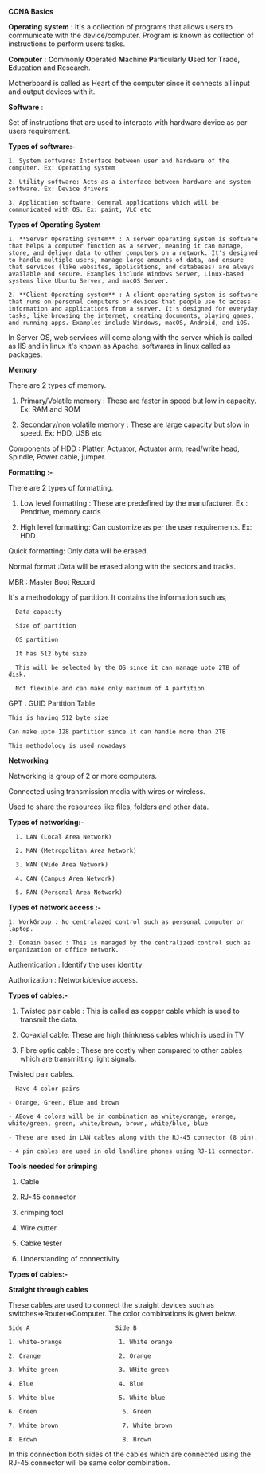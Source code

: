**CCNA Basics**

**Operating system** : It's a collection of programs that allows users to communicate with the device/computer. Program is known as collection of instructions to perform users tasks.

**Computer** : **C**ommonly **O**perated **M**achine **P**articularly **U**sed for **T**rade, **E**ducation and **R**esearch.

  Motherboard is called as Heart of the computer since it connects all input and output devices with it.

**Software** :

Set of instructions that are used to interacts with hardware device as per users requirement.

**Types of software:-**

    1. System software: Interface between user and hardware of the computer. Ex: Operating system

    2. Utility software: Acts as a interface between hardware and system software. Ex: Device drivers

    3. Application software: General applications which will be communicated with OS. Ex: paint, VLC etc

**Types of Operating System**

    1. **Server Operating system** : A server operating system is software that helps a computer function as a server, meaning it can manage, store, and deliver data to other computers on a network. It's designed to handle multiple users, manage large amounts of data, and ensure that services (like websites, applications, and databases) are always available and secure. Examples include Windows Server, Linux-based systems like Ubuntu Server, and macOS Server.

    2. **Client Operating system** : A client operating system is software that runs on personal computers or devices that people use to access information and applications from a server. It's designed for everyday tasks, like browsing the internet, creating documents, playing games, and running apps. Examples include Windows, macOS, Android, and iOS.

In Server OS, web services will come along with the server which is called as IIS and in linux it's knpwn as Apache. softwares in linux called as packages.

**Memory**

There are 2 types of memory.

  1. Primary/Volatile memory : These are faster in speed but low in capacity. Ex: RAM and ROM

  2. Secondary/non volatile memory : These are large capacity but slow in speed. Ex: HDD, USB etc

Components of HDD : Platter, Actuator, Actuator arm, read/write head, Spindle, Power cable, jumper.


**Formatting :-**

There are 2 types of formatting.

  1. Low level formatting : These are predefined by the manufacturer. Ex : Pendrive, memory cards

  2. High level formatting: Can customize as per the user requirements. Ex: HDD

Quick formatting: Only data will be erased.

Normal format :Data will be erased along with the sectors and tracks.

MBR : Master Boot Record 

  It's a methodology of partition. It contains the information such as,

      Data capacity

      Size of partition

      OS partition

      It has 512 byte size

      This will be selected by the OS since it can manage upto 2TB of disk.

      Not flexible and can make only maximum of 4 partition

GPT : GUID Partition Table

    This is having 512 byte size

    Can make upto 128 partition since it can handle more than 2TB

    This methodology is used nowadays

**Networking**

  Networking is group of 2 or more computers.

  Connected using transmission media with wires or wireless.

  Used to share the resources like files, folders and other data.

  **Types of networking:-**

      1. LAN (Local Area Network) 

      2. MAN (Metropolitan Area Network)

      3. WAN (Wide Area Network)

      4. CAN (Campus Area Network)

      5. PAN (Personal Area Network)

  **Types of network access :-**

    1. WorkGroup : No centralazed control such as personal computer or laptop.

    2. Domain based : This is managed by the centralized control such as organization or office network.

Authentication : Identify the user identity

Authorization : Network/device access.


**Types of cables:-**

  1. Twisted pair cable : This is called as copper cable which is used to transmit the data.

  2. Co-axial cable: These are high thinkness cables which is used in TV

  3. Fibre optic cable : These are costly when compared to other cables which are transmitting light signals.


Twisted pair cables.

    - Have 4 color pairs

    - Orange, Green, Blue and brown

    - ABove 4 colors will be in combination as white/orange, orange, white/green, green, white/brown, brown, white/blue, blue

    - These are used in LAN cables along with the RJ-45 connector (8 pin).

    - 4 pin cables are used in old landline phones using RJ-11 connector.


**Tools needed for crimping**

  1. Cable

  2. RJ-45 connector

  3. crimping tool

  4. Wire cutter

  5. Cabke tester

  6. Understanding of connectivity


**Types of cables:-**

**Straight through cables**

These cables are used to connect the straight devices such as switches=>Router=>Computer. The color combinations is given below.

    Side A                        Side B

    1. white-orange                1. White orange

    2. Orange                      2. Orange

    3. White green                 3. WHite green

    4. Blue                        4. Blue

    5. White blue                  5. White blue

    6. Green                        6. Green

    7. White brown                  7. White brown

    8. Brown                        8. Brown

In this connection both sides of the cables which are connected using the RJ-45 connector will be same color combination.





